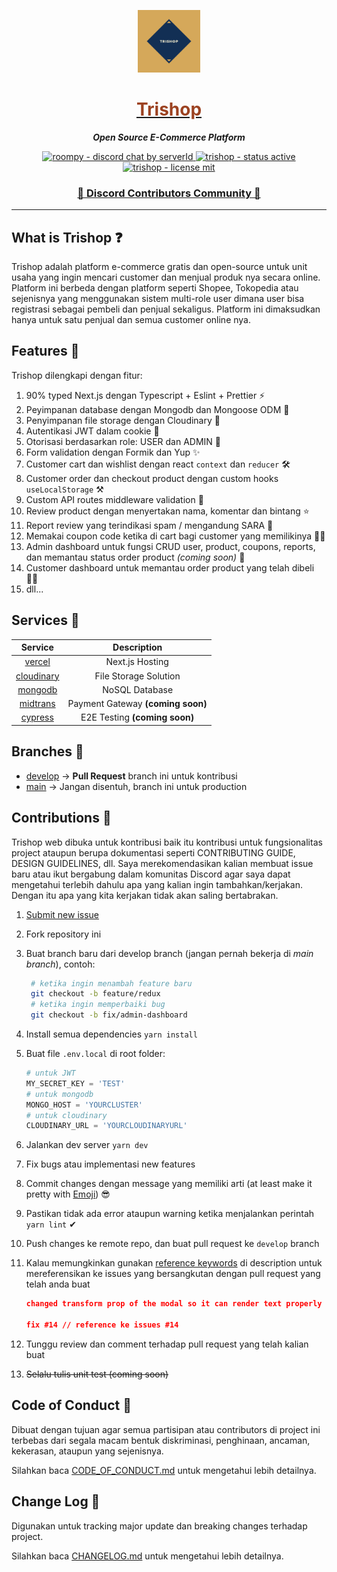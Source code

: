 <a href="https://trishop.vercel.app">
  <p align="center">
    <img height=100 src="./public/images/trishop.png"/>
  </p>

  <h1 style="color: #9c4221;" align="center">
    Trishop
  </h1>
</a>

<p align="center">
  <strong style="font-style: italic;">Open Source E-Commerce Platform</strong>
</p>

<p align="center">
  <a href="https://discord.gg/W9gPJ6kUPY">
    <img src="https://img.shields.io/discord/483598191074213888?style=for-the-badge" alt="roompy - discord chat by serverId" />
  </a>

  <a href="https://trishop.vercel.app">
    <img src="https://img.shields.io/badge/Status-Active-green.svg?style=for-the-badge" alt="trishop - status active" />
  </a>

  <a href="https://github.com/rifandani/trishop-web/blob/master/LICENSE">
    <img src="https://img.shields.io/apm/l/atomic-design-ui.svg?style=for-the-badge&color=000" alt="trishop - license mit" />
  </a>
</p>

<h3 align="center">
  <a href="https://discord.gg/W9gPJ6kUPY">📢 Discord Contributors Community 📢</a>
</h3>

---

## What is Trishop ❓

Trishop adalah platform e-commerce gratis dan open-source untuk unit usaha yang ingin mencari customer dan menjual produk nya secara online. Platform ini berbeda dengan platform seperti Shopee, Tokopedia atau sejenisnya yang menggunakan sistem multi-role user dimana user bisa registrasi sebagai pembeli dan penjual sekaligus. Platform ini dimaksudkan hanya untuk satu penjual dan semua customer online nya.

## Features 🎲

Trishop dilengkapi dengan fitur:

1. 90% typed Next.js dengan Typescript + Eslint + Prettier ⚡
2. Peyimpanan database dengan Mongodb dan Mongoose ODM 🍃
3. Penyimpanan file storage dengan Cloudinary 💾
4. Autentikasi JWT dalam cookie 🔑
5. Otorisasi berdasarkan role: USER dan ADMIN 🔐
6. Form validation dengan Formik dan Yup ✨
7. Customer cart dan wishlist dengan react `context` dan `reducer` 🛠
8. Customer order dan checkout product dengan custom hooks `useLocalStorage` ⚒
9. Custom API routes middleware validation 🎊
10. Review product dengan menyertakan nama, komentar dan bintang ⭐
11. Report review yang terindikasi spam / mengandung SARA 🚫
12. Memakai coupon code ketika di cart bagi customer yang memilikinya 👩‍💻
13. Admin dashboard untuk fungsi CRUD user, product, coupons, reports, dan memantau status order product _(coming soon)_ 💎
14. Customer dashboard untuk memantau order product yang telah dibeli 🕵️‍♀️
15. dll...

## Services 📃

|                     Service                     |            Description            |
| :---------------------------------------------: | :-------------------------------: |
|          [vercel](https://vercel.com/)          |          Next.js Hosting          |
|      [cloudinary](https://cloudinary.com)       |       File Storage Solution       |
| [mongodb](https://www.mongodb.com/cloud/atlas/) |          NoSQL Database           |
|        [midtrans](https://midtrans.com/)        | Payment Gateway **(coming soon)** |
|         [cypress](https://cypress.io/)          |   E2E Testing **(coming soon)**   |

## Branches 🔱

- [develop](https://github.com/rifandani/trishop/tree/develop) -> **Pull Request** branch ini untuk kontribusi
- [main](https://github.com/rifandani/trishop) -> Jangan disentuh, branch ini untuk production

## Contributions 🧩

Trishop web dibuka untuk kontribusi baik itu kontribusi untuk fungsionalitas project ataupun berupa dokumentasi seperti CONTRIBUTING GUIDE, DESIGN GUIDELINES, dll. Saya merekomendasikan kalian membuat issue baru atau ikut bergabung dalam komunitas Discord agar saya dapat mengetahui terlebih dahulu apa yang kalian ingin tambahkan/kerjakan. Dengan itu apa yang kita kerjakan tidak akan saling bertabrakan.

1. [Submit new issue](https://github.com/rifandani/trishop/issues)
2. Fork repository ini
3. Buat branch baru dari develop branch (jangan pernah bekerja di _main branch_), contoh:

   ```bash
    # ketika ingin menambah feature baru
    git checkout -b feature/redux
    # ketika ingin memperbaiki bug
    git checkout -b fix/admin-dashboard
   ```

4. Install semua dependencies `yarn install`
5. Buat file `.env.local` di root folder:

   ```py
   # untuk JWT
   MY_SECRET_KEY = 'TEST'
   # untuk mongodb
   MONGO_HOST = 'YOURCLUSTER'
   # untuk cloudinary
   CLOUDINARY_URL = 'YOURCLOUDINARYURL'
   ```

6. Jalankan dev server `yarn dev`
7. Fix bugs atau implementasi new features
8. Commit changes dengan message yang memiliki arti (at least make it pretty with [Emoji](https://gist.github.com/parmentf/035de27d6ed1dce0b36a)) 😎
9. Pastikan tidak ada error ataupun warning ketika menjalankan perintah `yarn lint` ✔
10. Push changes ke remote repo, dan buat pull request ke `develop` branch
11. Kalau memungkinkan gunakan [reference keywords](https://docs.github.com/en/issues/tracking-your-work-with-issues/creating-issues/linking-a-pull-request-to-an-issue) di description untuk mereferensikan ke issues yang bersangkutan dengan pull request yang telah anda buat

    ```json
    changed transform prop of the modal so it can render text properly

    fix #14 // reference ke issues #14
    ```

12. Tunggu review dan comment terhadap pull request yang telah kalian buat
13. ~~Selalu tulis unit test (coming soon)~~

## Code of Conduct 📐

Dibuat dengan tujuan agar semua partisipan atau contributors di project ini terbebas dari segala macam bentuk diskriminasi, penghinaan, ancaman, kekerasan, ataupun yang sejenisnya.

Silahkan baca [CODE_OF_CONDUCT.md](https://github.com/rifandani/trishop/blob/develop/CODE_OF_CONDUCT.md) untuk mengetahui lebih detailnya.

## Change Log 📜

Digunakan untuk tracking major update dan breaking changes terhadap project.

Silahkan baca [CHANGELOG.md](https://github.com/rifandani/trishop/blob/develop/CHANGELOG.md) untuk mengetahui lebih detailnya.
